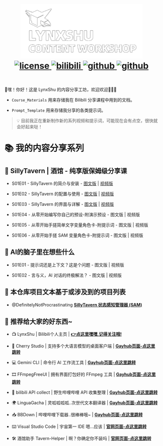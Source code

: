 <h1 align="center">
  <a href="https://github.com/LynxShu/lynxshu.cntwsp">
    <img alt="LynxShu" src="assets/img/logo_github.png?raw=true" width="400" height="178">
  </a>
  <br>
  <a href="https://github.com/LynxShu/lynxshu.cntwsp/blob/main/LICENSE">
    <img alt="license" src="https://img.shields.io/badge/License%20-%20CC--BY--NC--SA%204.0-%20%23006cff?style=flat-square&logo=creativecommons&logoColor=white">
  </a> 
  <a href="https://space.bilibili.com/582462">
    <img alt="bilibili" src="https://img.shields.io/badge/Bilibili%20-%20LynxShu%20-%20%23006cff?style=flat-square&logo=bilibili&logoColor=white">
  </a> 
  <a href="https://github.com/LynxShu">
    <img alt="github" src="https://img.shields.io/badge/Github%20-%20LynxShu%20-%20%23006cff?style=flat-square&logo=github&logoColor=white">
  </a>
  <a href="https://qm.qq.com/q/xSXhxPUXHq">
    <img alt="github" src="https://img.shields.io/badge/QQ交流群%20-%20773925842%20-%20%23006cff?style=flat-square&logo=qq&logoColor=white">
  </a>
</h1>
<br>

🌟嘿！你好！这是 LynxShu 的内容分享工坊，欢迎欢迎👏👏👏

  - `Course_Materials` 用来存储我在 Bilibili 分享课程中用到的文档。

  - `Prompt_Template` 用来存储我分享的各类提示词。

> 💡 目前我正在重新制作新的系列视频和提示词，可能现在会有点空，很快就会好起来哒！

<h1>📚️ 我的内容分享系列</h1>

<h2>👼 SillyTavern | 酒馆 - 纯享版保姆级分享课</h2>

- S01E01 - SillyTavern 的简介与安装 - [图文版](Course_Materials/SillyTavern纯享版保姆级分享课/S01E01%20-%20SillyTavern%20的简介与安装.md) | [视频版](https://www.bilibili.com/video/BV1rwhAzqEBY)

- S01E02 - SillyTavern 的配置与使用 - [图文版](Course_Materials/SillyTavern纯享版保姆级分享课/S01E02%20-%20SillyTavern%20的配置与使用.md) | [视频版](https://www.bilibili.com/video/BV1JNhAzvEuM)

- S01E03 - SillyTavern 的界面与详解 - [图文版](Course_Materials/SillyTavern纯享版保姆级分享课/S01E03%20-%20SillyTavern%20的界面与详解.md) | [视频版](https://www.bilibili.com/video/BV1tjh7zWEtW)

- S01E04 - 从零开始编写你自己的预设-附演示预设  - 图文版 | 视频版

- S01E05 - 从零开始手搓简单文字变量角色卡-附提示词 - 图文版 | 视频版

- S01E06 - 从零开始手搓 SAM 变量角色卡-附提示词 - 图文版 | 视频版


<h2>🧠 AI的脑子里在想些什么</h2>

- S01E01 - 提示词还是上下文？这是个问题 - 图文版 | 视频版

- S01E02 - 言与义，AI 对话的终极解法？ - 图文版 | 视频版


<h2>🤝 本仓库项目文本基于或涉及到的项目列表</h2>

- @DefinitelyNotProcrastinating **[SillyTavern 状态感知管理器 (SAM)](https://github.com/DefinitelyNotProcrastinating/ST_var_manager)**


<h2>💖 推荐给大家的好东西~</h2>

- 📺️ LynxShu | Bilibili个人主页 | **[👉点这里嘿嘿,记得关注哦!](https://space.bilibili.com/582462)**

- 🍒 Cherry Studio | 支持多个大语言模型的桌面客户端 | **[Gayhub页面-点这里跳转](https://github.com/CherryHQ/cherry-studio)**

- 💻 Gemini CLI | 命令行 AI 工作流工具 | **[Gayhub页面-点这里跳转](https://github.com/google-gemini/gemini-cli)**

- 🎞 FFmpegFreeUI | 拥有界面打包好的 FFmpeg 工具 | **[Gayhub页面-点这里跳转](https://github.com/Lake1059/FFmpegFreeUI)**

- 🧾 bilibili API collect | 野生哔哩哔哩 API 收集整理 | **[Gayhub页面-点这里跳转](https://github.com/SocialSisterYi/bilibili-API-collect)**

- 🌍 LinguaGacha | 灵呱呱呱呱..次世代文本翻译器 | **[Gayhub页面-点这里跳转](https://github.com/neavo/LinguaGacha)**

- 📥 BBDown | 哔哩哔哩下载器..很棒棒哦~ | **[Gayhub页面-点这里跳转](https://github.com/nilaoda/BBDown)**

- ⌨️ Visual Studio Code | 宇宙第一 IDE 嗯...应该 | **[官网页面-点这里跳转](https://code.visualstudio.com/)**

- 🛠️ 酒馆助手 Tavern-Helper | 啊？你确定你不装吗 | **[官网页面-点这里跳转](https://n0vi028.github.io/JS-Slash-Runner-Doc/)**


